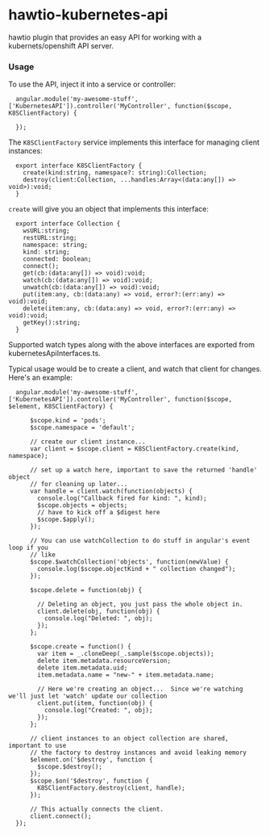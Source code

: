 # hawtio-kubernetes-api

hawtio plugin that provides an easy API for working with a kubernets/openshift API server.

### Usage

To use the API, inject it into a service or controller:

```
  angular.module('my-awesome-stuff', ['KubernetesAPI']).controller('MyController', function($scope, K8SClientFactory) {

  });
```

The `K8SClientFactory` service implements this interface for managing client instances:

```
  export interface K8SClientFactory {
    create(kind:string, namespace?: string):Collection;
    destroy(client:Collection, ...handles:Array<(data:any[]) => void>):void;
  }
```

`create` will give you an object that implements this interface:

```
  export interface Collection {
    wsURL:string;
    restURL:string;
    namespace: string;
    kind: string;
    connected: boolean;
    connect();
    get(cb:(data:any[]) => void):void;
    watch(cb:(data:any[]) => void):void;
    unwatch(cb:(data:any[]) => void):void;
    put(item:any, cb:(data:any) => void, error?:(err:any) => void):void;
    delete(item:any, cb:(data:any) => void, error?:(err:any) => void):void;
    getKey():string;
  }

```

Supported watch types along with the above interfaces are exported from kubernetesApiInterfaces.ts.

Typical usage would be to create a client, and watch that client for changes.  Here's an example:

```
  angular.module('my-awesome-stuff', ['KubernetesAPI']).controller('MyController', function($scope, $element, K8SClientFactory) {

      $scope.kind = 'pods';
      $scope.namespace = 'default';

      // create our client instance...
      var client = $scope.client = K8SClientFactory.create(kind, namespace);

      // set up a watch here, important to save the returned 'handle' object
      // for cleaning up later...
      var handle = client.watch(function(objects) {
        console.log("Callback fired for kind: ", kind);
        $scope.objects = objects;
        // have to kick off a $digest here
        $scope.$apply();
      });

      // You can use watchCollection to do stuff in angular's event loop if you
      // like
      $scope.$watchCollection('objects', function(newValue) {
        console.log($scope.objectKind + " collection changed");
      });

      $scope.delete = function(obj) {

        // Deleting an object, you just pass the whole object in.
        client.delete(obj, function(obj) {
          console.log("Deleted: ", obj);
        });
      };

      $scope.create = function() {
        var item = _.cloneDeep(_.sample($scope.objects));
        delete item.metadata.resourceVersion;
        delete item.metadata.uid;
        item.metadata.name = "new-" + item.metadata.name;

        // Here we're creating an object...  Since we're watching we'll just let 'watch' update our collection
        client.put(item, function(obj) {
          console.log("Created: ", obj);         
        });
      };

      // client instances to an object collection are shared, important to use
      // the factory to destroy instances and avoid leaking memory
      $element.on('$destroy', function {
        $scope.$destroy();
      });
      $scope.$on('$destroy', function {
        K8SClientFactory.destroy(client, handle);
      });

      // This actually connects the client.
      client.connect();
  });

```



